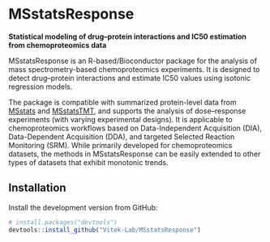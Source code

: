 # MSstatsResponse

**Statistical modeling of drug–protein interactions and IC50 estimation from chemoproteomics data**

MSstatsResponse is an R-based/Bioconductor package for the analysis of mass spectrometry-based chemoproteomics experiments. It is designed to detect drug–protein interactions and estimate IC50 values using isotonic regression models.

The package is compatible with summarized protein-level data from [MSstats](https://github.com/Vitek-Lab/MSstats) and [MSstatsTMT](https://github.com/Vitek-Lab/MSstatsTMT), and supports the analysis of dose–response experiments (with varying experimental designs). It is applicable to chemoproteomics workflows based on Data-Independent Acquisition (DIA), Data-Dependent Acquisition (DDA), and targeted Selected Reaction Monitoring (SRM). While primarily developed for chemoproteomics datasets, the methods in MSstatsResponse can be easily extended to other types of datasets that exhibit monotonic trends.

## Installation

Install the development version from GitHub:

```r
# install.packages("devtools")
devtools::install_github("Vitek-Lab/MSstatsResponse")
```
